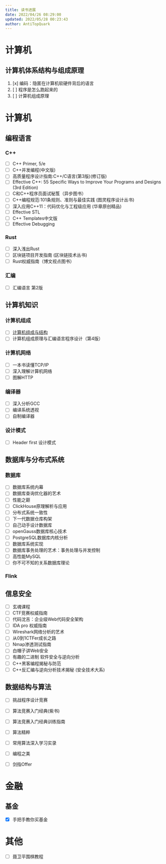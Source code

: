 ```yaml
---
title: 读书进展
date: 2022/04/26 08:29:00
updated: 2022/05/28 00:23:43
author: AntiTopQuark
---
```


# 计算机
## 计算机体系结构与组成原理
1. [x] 编码：隐匿在计算机软硬件背后的语言
2. [ ] 程序是怎么跑起来的
3. [ ] 计算机组成原理

# 计算机
## 编程语言
### C++
- [ ] C++ Primer, 5/e
- [ ] C++并发编程(中文版)
- [ ] 高质量程序设计指南:C++/C语言(第3版)(修订版)
- [ ] Effective C++: 55 Specific Ways to Improve Your Programs and Designs (3rd Edition)
- [ ] C和C++程序员面试秘笈（异步图书）
- [ ] C++编程规范:101条规则、准则与最佳实践 (图灵程序设计丛书)
- [ ] 深入应用C++11：代码优化与工程级应用 (华章原创精品)
- [ ] Effective STL
- [ ] C++ Templates中文版
- [ ] Effective Debugging

### Rust
- [ ] 深入浅出Rust
- [ ] 区块链项目开发指南 (区块链技术丛书)
- [ ] Rust权威指南（博文视点图书）

### 汇编
- [ ] 汇编语言 第2版

## 计算机知识
### 计算机组成
- [ ] [计算机组成与结构](https://weread.qq.com/web/reader/5cb323f05bcd525cbdde3ec "计算机组成与结构")
- [ ] 计算机组成原理与汇编语言程序设计（第4版）

### 计算机网络
- [ ] 一本书读懂TCP/IP
- [ ] 深入理解计算机网络
- [ ] 图解HTTP

### 编译器
- [ ] 深入分析GCC
- [ ] 编译系统透视
- [ ] 自制编译器

### 设计模式
- [ ] Header first 设计模式

## 数据库与分布式系统
### 数据库
- [ ] 数据库系统内幕
- [ ] 数据库查询优化器的艺术
- [ ] 性能之巅
- [ ] ClickHouse原理解析与应用
- [ ] 分布式系统一致性
- [ ] 下一代数据仓库构架
- [ ] 自己动手设计数据库
- [ ] openGauss数据库核心技术
- [ ] PostgreSQL数据库内核分析
- [ ] 数据库系统实现
- [ ] 数据库事务处理的艺术：事务处理与并发控制
- [ ] 高性能MySQL
- [ ] 你不可不知的关系数据库理论
### Flink



## 信息安全
- [ ] 玄魂课程
- [ ] CTF竞赛权威指南
- [ ] 代码沈吉：企业级Web代码安全架构
- [ ] IDA pro 权威指南
- [ ] Wireshark网络分析的艺术
- [ ] 从0到1CTFer成长之路
- [ ] Nmap渗透测试指南
- [ ] 白帽子讲Web安全
- [ ] 有趣的二进制 软件安全与逆向分析
- [ ] C++黑客编程揭秘与防范
- [ ] C++反汇编与逆向分析技术揭秘 (安全技术大系)

## 数据结构与算法
- [ ] 挑战程序设计竞赛
- [ ] 算法竞赛入门经典(紫书)
- [ ] 算法竞赛入门经典训练指南
- [ ] 算法精粹
- [ ] 常用算法深入学习实录
- [ ] 编程之美
- [ ] 剑指Offer


# 金融
## 基金
- [x] 手把手教你买基金

# 其他
- [ ] 聂卫平围棋教程
